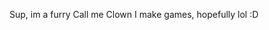 Sup, im a furry
Call me Clown
I make games, hopefully lol
:D

<!---
TanukiClown/TanukiClown is a ✨ special ✨ repository because its `README.md` (this file) appears on your GitHub profile.
You can click the Preview link to take a look at your changes.
--->
